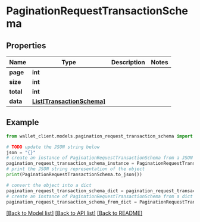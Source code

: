 # PaginationRequestTransactionSchema


## Properties

Name | Type | Description | Notes
------------ | ------------- | ------------- | -------------
**page** | **int** |  | 
**size** | **int** |  | 
**total** | **int** |  | 
**data** | [**List[TransactionSchema]**](TransactionSchema.md) |  | 

## Example

```python
from wallet_client.models.pagination_request_transaction_schema import PaginationRequestTransactionSchema

# TODO update the JSON string below
json = "{}"
# create an instance of PaginationRequestTransactionSchema from a JSON string
pagination_request_transaction_schema_instance = PaginationRequestTransactionSchema.from_json(json)
# print the JSON string representation of the object
print(PaginationRequestTransactionSchema.to_json())

# convert the object into a dict
pagination_request_transaction_schema_dict = pagination_request_transaction_schema_instance.to_dict()
# create an instance of PaginationRequestTransactionSchema from a dict
pagination_request_transaction_schema_from_dict = PaginationRequestTransactionSchema.from_dict(pagination_request_transaction_schema_dict)
```
[[Back to Model list]](../README.md#documentation-for-models) [[Back to API list]](../README.md#documentation-for-api-endpoints) [[Back to README]](../README.md)


